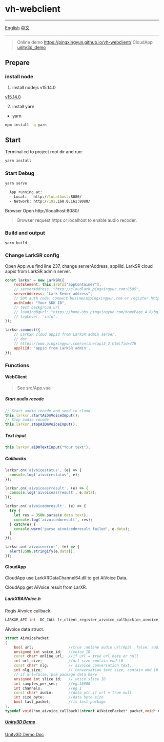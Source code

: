 # vh-webclient

---

[English](./README.md) [中文](./README.zh_CN.md)

---

> Online demo https://pingxingyun.github.io/vh-webclient/
> CloudApp [unity3d_demo](/unity3d_demo/)

## Prepare

### install node

1. install nodejs v15.14.0

[v15.14.0](https://nodejs.org/download/release/v15.14.0/)

2. install yarn

* yarn

```cmd
npm install -g yarn
```

## Start

Terminal cd to project root dir and run: 

```cmd
yarn install
```

### Start Debug

```cmd
yarn serve
```

```cmd
  App running at:
  - Local:   http://localhost:8080/
  - Network: http://192.168.0.161:8080/
```

Browser Open http://localhost:8080/

> Browser request https or localhost to enable audio recoder.

### Build and output

```
yarn build
```

### Change LarkSR config

Open App.vue find line 237, change serverAddress, appliId. LarkSR cloud appid from LarkSR admin server.

```javascript
const larksr = new LarkSR({
    rootElement: this.$refs["appContainer"],
    // serverAddress: "http://cloudlark.pingxingyun.com:8585",
    serverAddress: "Lark Sever address",
    // SDK auth code，connect business@pingxingyun.com or register https://www.pingxingyun.com/console/#/
    authCode: "Your SDK ID",
    // test backgroud url
    // loadingBgUrl: "https://home-obs.pingxingyun.com/homePage_4_0/bg.jpg",
    // logLevel: 'info',
});

larksr.connect({
    // LarkSR cloud appid from LarkSR admin server.
    // doc
    // https://www.pingxingyun.com/online/api3_2.html?id=476
    appliId: 'appid from LarkSR admin',
});
```

### Functions

#### WebClient

> See src/App.vue

##### Start audio recode

```javascript
// Start audio recode and send to cloud.
this.larksr.startAiDmVoiceInput();
// Stop audio recode
this.larksr.stopAiDmVoiceInput();
```

##### Text input

```javascript
this.larksr.aiDmTextInput("Your text");
```

##### Callbacks

```javascript
larksr.on('aivoicestatus', (e) => {
  console.log('aivoicestatus', e);
});

larksr.on('aivoiceasrresult', (e) => {
  console.log('aivoiceasrresult', e.data);
});

larksr.on('aivoicedmresult', (e) => {
  try {
    let res = JSON.parse(e.data.text);
    console.log('aivoicedmresult', res);
  } catch(e) {
    console.warn('parse aivoicedmresult failed', e.data);
  }
});

larksr.on('aivoiceerror', (e) => {
  alert(JSON.stringify(e.data));
});
```

#### CloudApp

CloudApp use LarkXRDataChannel64.dll to get AiVoice Data.

CloudApp get AiVoice result from LarXR.

##### LarkXRAiVoice.h 

Regis Aivoice callback.

```c++
LARKXR_API int  DC_CALL lr_client_register_aivoice_callback(on_aivoice_callback cb,void* user_data);
```

Aivoice data struct.

```c++
struct AiVoicePacket
{
    bool url;                //true :online audio url(mp3) .false: audio pack (pcm)
    unsigned int voice_id;   //voice ID
    const char* online_url;  //if url = true url here or null
    int url_size;            //url size contain end \0
    const char* nlg;         // aivoice conversation text.
    int nlg_size;            // conversation text size, contain end \0
    // if url=false, pcm package data here
    unsigned int slice_id;   // voice slice ID
    int samples_per_sec;     //eg.16000
    int channels;            //eg.1
    const char* audio;       //data ptr,if url = true null
    int size_byte;           //data byte size
    bool last_packet;        //is last package
};
typedef void(*on_aivoice_callback)(struct AiVoicePacket* packet,void* user_data);
```

##### [Unity3D Demo](./unity3d_demo/)

[Unity3D Demo Doc](./unity3d_demo/README.md)

